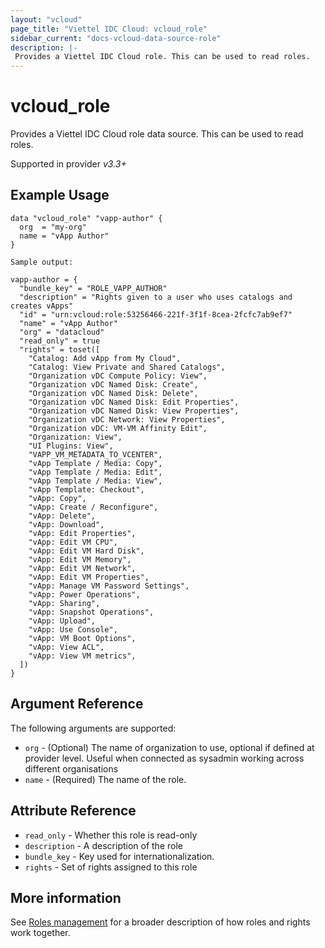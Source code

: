 ```yaml
---
layout: "vcloud"
page_title: "Viettel IDC Cloud: vcloud_role"
sidebar_current: "docs-vcloud-data-source-role"
description: |-
 Provides a Viettel IDC Cloud role. This can be used to read roles.
---
```


# vcloud\_role

Provides a Viettel IDC Cloud role data source. This can be used to read roles.

Supported in provider *v3.3+*

## Example Usage

```hcl
data "vcloud_role" "vapp-author" {
  org  = "my-org"
  name = "vApp Author"
}
```
```
Sample output:

vapp-author = {
  "bundle_key" = "ROLE_VAPP_AUTHOR"
  "description" = "Rights given to a user who uses catalogs and creates vApps"
  "id" = "urn:vcloud:role:53256466-221f-3f1f-8cea-2fcfc7ab9ef7"
  "name" = "vApp Author"
  "org" = "datacloud"
  "read_only" = true
  "rights" = toset([
    "Catalog: Add vApp from My Cloud",
    "Catalog: View Private and Shared Catalogs",
    "Organization vDC Compute Policy: View",
    "Organization vDC Named Disk: Create",
    "Organization vDC Named Disk: Delete",
    "Organization vDC Named Disk: Edit Properties",
    "Organization vDC Named Disk: View Properties",
    "Organization vDC Network: View Properties",
    "Organization vDC: VM-VM Affinity Edit",
    "Organization: View",
    "UI Plugins: View",
    "VAPP_VM_METADATA_TO_VCENTER",
    "vApp Template / Media: Copy",
    "vApp Template / Media: Edit",
    "vApp Template / Media: View",
    "vApp Template: Checkout",
    "vApp: Copy",
    "vApp: Create / Reconfigure",
    "vApp: Delete",
    "vApp: Download",
    "vApp: Edit Properties",
    "vApp: Edit VM CPU",
    "vApp: Edit VM Hard Disk",
    "vApp: Edit VM Memory",
    "vApp: Edit VM Network",
    "vApp: Edit VM Properties",
    "vApp: Manage VM Password Settings",
    "vApp: Power Operations",
    "vApp: Sharing",
    "vApp: Snapshot Operations",
    "vApp: Upload",
    "vApp: Use Console",
    "vApp: VM Boot Options",
    "vApp: View ACL",
    "vApp: View VM metrics",
  ])
}
```


## Argument Reference

The following arguments are supported:

* `org` - (Optional) The name of organization to use, optional if defined at provider level. Useful when connected as sysadmin working across different organisations
* `name` - (Required) The name of the role.

## Attribute Reference

* `read_only` - Whether this role is read-only
* `description` - A description of the role
* `bundle_key` - Key used for internationalization.
* `rights` - Set of rights assigned to this role

## More information

See [Roles management](/providers/vmware/vcloud/latest/docs/guides/roles_management) for a broader description of how roles and
rights work together.
